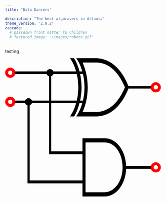 ```yaml
---
title: "Data Dancers"

description: "The best algoravers in Atlanta"
theme_version: '2.8.2'
cascade:
  # passdown front matter to children 
  # featured_image: '/images/roboto.gif'
---
```


testing

<svg version="1.0" viewBox="0 0 107.42 95" xmlns="http://www.w3.org/2000/svg"><g transform="translate(-36.687 -2.0002)"><g fill="none" stroke="#000"><g transform="matrix(.74473 0 0 1 67.692 52)" stroke-width="2"><path d="m70 25h25"/><path d="m31 15h-31v-55"/><path d="m32 35h-52v-55"/><g fill="#000" stroke="none" stroke-width="0"><path d="m30 5v40h20.476c11.268 0 19.994-9 20-20 0-11-8.7321-20-20-20h-19.048zm2.8571 2.8571h15.238 2.0833 0.26786 0.02976c9.7607 1e-7 16.667 7.64 16.667 17.143s-7.3822 17.143-17.143 17.143h-17.143z"/></g></g><g stroke-width="1.726"><path d="m119.92 22h18.618"/><path d="m90.876 12h-49.152"/><path d="m90.876 32h-49.152"/></g></g><g><g transform="matrix(.74473 0 0 1 87.525 -42.5)" stroke-width="0"><path d="m-2.25 81.5c-1.597 2.644-2.25 3-2.25 3h-3.656l2-2.438c-2.5e-4 5.05e-4 5.656-6.9995 5.656-17.562 0-10.563-5.656-17.563-5.656-17.563l-2-2.437h3.656c0.78125 0.9375 1.4219 1.6562 2.2188 3 1.8727 3.0998 4.7812 9.0266 4.7812 17 0 7.9506-2.8967 13.879-4.75 17z"/><path d="m-2.406 44.5 2 2.437s5.656 7 5.656 17.563c0 10.562-5.656 17.562-5.656 17.562l-2 2.438h17.156c2.408 0 7.689 0.024 13.625-2.4062 5.9353-2.4308 12.537-7.3433 17.688-16.875l-1.3125-0.71875 1.3125-0.71875c-10.303-19.066-26.556-19.281-31.312-19.281h-17.156zm5.8748 3h11.281c4.6842 0 18.287-0.13021 27.969 17-4.7668 8.4291-10.521 12.684-15.719 14.812-5.3607 2.1954-9.8419 2.1875-12.25 2.1875h-11.25c1.8736-3.1084 4.75-9.0494 4.75-17 0-7.9734-2.9085-13.9-4.7812-17z"/></g><path d="m70.151 12a2.5 2.5 0 1 1-5 0 2.5 2.5 0 1 1 5 0z"/><path d="m55.293 32a2.5 2.5 0 1 1-5 0 2.5 2.5 0 1 1 5 0z"/></g><g fill="none" stroke="#f00" stroke-width="2"><path d="m42.687 12a2.5 2.5 0 1 1-5 0 2.5 2.5 0 1 1 5 0z"/><path d="m42.687 32a2.5 2.5 0 1 1-5 0 2.5 2.5 0 1 1 5 0z"/><path d="m143.11 22a2.5 2.5 0 1 1-5 0 2.5 2.5 0 1 1 5 0z"/><path d="m143.11 77a2.5 2.5 0 1 1-5 0 2.5 2.5 0 1 1 5 0z"/></g></g></svg>

<script type="text/javascript">
// Idea: random colors at the two inputs. For XOR and AND, actually XOR/AND the colors to generate the two outputs.

function randomColor() {
  const r = () => Math.floor(Math.random() * 255).toString(16).padStart(2, "0")
  return `#${r()}${r()}${r()}`
}

window.animHandle = 0
function animate() {
  document.querySelector("svg g[stroke]").setAttribute("stroke", randomColor())
  window.animHandle = setTimeout(animate, 500)
}

window.onload = () => {
  if (!window.animHandle) {
    animate()
  }
}
</script>
